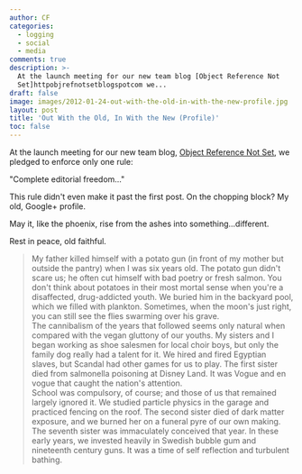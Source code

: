 ```yaml
---
author: CF
categories:
  - logging
  - social
  - media
comments: true
description: >-
  At the launch meeting for our new team blog [Object Reference Not
  Set]httpobjrefnotsetblogspotcom we...
draft: false
image: images/2012-01-24-out-with-the-old-in-with-the-new-profile.jpg
layout: post
title: 'Out With the Old, In With the New (Profile)'
toc: false
---
```

    
At the launch meeting for our new team blog, [Object Reference Not Set](http://objrefnotset.blogspot.com/), we pledged to enforce only one rule:    
    
"Complete editorial freedom..."    
    
This rule didn't even make it past the first post. On the chopping block? My old, Google+ profile.    
    
May it, like the phoenix, rise from the ashes into something...different.    
    
Rest in peace, old faithful.    
    
> My father killed himself with a potato gun (in front of my mother but outside the pantry) when I was six years old. The potato gun didn't scare us; he often cut himself with bad poetry or fresh salmon. You don't think about potatoes in their most mortal sense when you're a disaffected, drug-addicted youth. We buried him in the backyard pool, which we filled with plankton. Sometimes, when the moon's just right, you can still see the flies swarming over his grave.    
> The cannibalism of the years that followed seems only natural when compared with the vegan gluttony of our youths. My sisters and I began working as shoe salesmen for local choir boys, but only the family dog really had a talent for it. We hired and fired Egyptian slaves, but Scandal had other games for us to play. The first sister died from salmonella poisoning at Disney Land. It was Vogue and en vogue that caught the nation's attention.    
> School was compulsory, of course; and those of us that remained largely ignored it. We studied particle physics in the garage and practiced fencing on the roof. The second sister died of dark matter exposure, and we burned her on a funeral pyre of our own making. The seventh sister was immaculately conceived that year. In these early years, we invested heavily in Swedish bubble gum and nineteenth century guns. It was a time of self reflection and turbulent bathing.    

